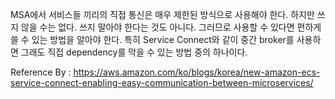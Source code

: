 
MSA에서 서비스들 끼리의 직접 통신은 매우 제한된 방식으로 사용해야 한다. 하지만 쓰지 않을 수는 없다. 쓰지 말아야 한다는 것도 아니다. 그러므로 사용할 수 있다면 편하게 쓸 수 있는 방법을 알아야 한다. 특히 Service Connect와 같이 중간 broker를 사용하면 그래도 직접 dependency를 막을 수 있는 방법 중의 하나이다. 

Reference By : https://aws.amazon.com/ko/blogs/korea/new-amazon-ecs-service-connect-enabling-easy-communication-between-microservices/